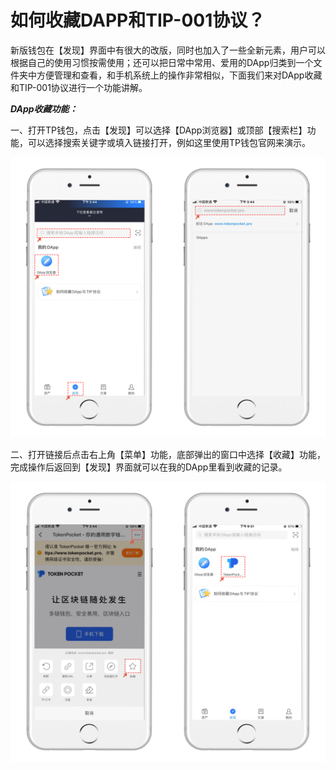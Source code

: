 # 如何收藏DAPP和TIP-001协议？

新版钱包在【发现】界面中有很大的改版，同时也加入了一些全新元素，用户可以根据自己的使用习惯按需使用；还可以把日常中常用、爱用的DApp归类到一个文件夹中方便管理和查看，和手机系统上的操作非常相似，下面我们来对DApp收藏和TIP-001协议进行一个功能讲解。

_**DApp收藏功能：**_

一、打开TP钱包，点击【发现】可以选择【DApp浏览器】或顶部【搜索栏】功能，可以选择搜索关键字或填入链接打开，例如这里使用TP钱包官网来演示。

![图一](<../.gitbook/assets/1 (21) (1).png>)

二、打开链接后点击右上角【菜单】功能，底部弹出的窗口中选择【收藏】功能，完成操作后返回到【发现】界面就可以在我的DApp里看到收藏的记录。

![](<../.gitbook/assets/2 (16).png>)
